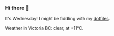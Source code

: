 ### Hi there :wave:

It's Wednesday! I might be fiddling with my [dotfiles](https://github.com/bewuethr/dotfiles).

Weather in Victoria BC: clear, at +11°C.
